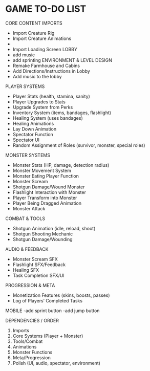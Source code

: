 GAME TO-DO LIST
===============

CORE CONTENT IMPORTS
- Import Creature Rig
- Import Creature Animations
- 
- Import Loading Screen
LOBBY
- add music
- add sprinting
ENVIRONMENT & LEVEL DESIGN
- Remake Farmhouse and Cabins
- Add Directions/Instructions in Lobby
- Add music to the lobby

PLAYER SYSTEMS
- Player Stats (health, stamina, sanity)
- Player Upgrades to Stats
- Upgrade System from Perks
- Inventory System (items, bandages, flashlight)
- Healing System (uses bandages)
- Healing Animations
- Lay Down Animation
- Spectator Function
- Spectator UI
- Random Assignment of Roles (survivor, monster, special roles)

MONSTER SYSTEMS
- Monster Stats (HP, damage, detection radius)
- Monster Movement System
- Monster Eating Player Function
- Monster Scream
- Shotgun Damage/Wound Monster
- Flashlight Interaction with Monster
- Player Transform into Monster
- Player Being Dragged Animation
- Monster Attack

COMBAT & TOOLS
- Shotgun Animation (idle, reload, shoot)
- Shotgun Shooting Mechanic
- Shotgun Damage/Wounding

AUDIO & FEEDBACK
- Monster Scream SFX
- Flashlight SFX/Feedback
- Healing SFX
- Task Completion SFX/UI

PROGRESSION & META
- Monetization Features (skins, boosts, passes)
- Log of Players’ Completed Tasks

MOBILE
-add sprint button
-add jump button

DEPENDENCIES / ORDER
1. Imports
2. Core Systems (Player + Monster)
3. Tools/Combat
4. Animations
5. Monster Functions
6. Meta/Progression
7. Polish (UI, audio, spectator, environment)
